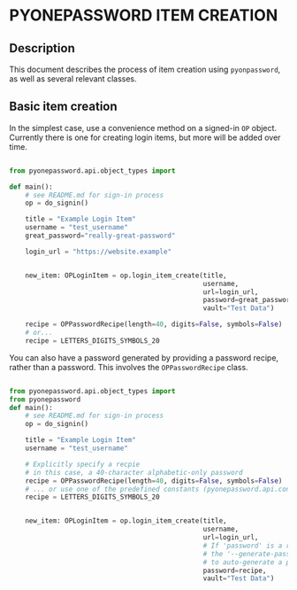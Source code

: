 # PYONEPASSWORD ITEM CREATION

## Description

This document describes the process of item creation using `pyonpassword`, as well as several relevant classes.

## Basic item creation

In the simplest case, use a convenience method on a signed-in `OP` object. Currently there is one for creating login items, but more will be added over time.

```python

from pyonepassword.api.object_types import

def main():
    # see README.md for sign-in process
  	op = do_signin()

    title = "Example Login Item"
    username = "test_username"
    great_password="really-great-password"

    login_url = "https://website.example"


    new_item: OPLoginItem = op.login_item_create(title,
                                                 username,
                                                 url=login_url,
                                                 password=great_password,
                                                 vault="Test Data")

    recipe = OPPasswordRecipe(length=40, digits=False, symbols=False)
    # or...
    recipe = LETTERS_DIGITS_SYMBOLS_20
```

You can also have a password generated by providing a password recipe, rather than a password. This involves the `OPPasswordRecipe` class.

```python

from pyonepassword.api.object_types import
from pyonepassword
def main():
    # see README.md for sign-in process
  	op = do_signin()

    title = "Example Login Item"
    username = "test_username"

    # Explicitly specify a recpie
    # in this case, a 40-character alphabetic-only password
    recipe = OPPasswordRecipe(length=40, digits=False, symbols=False)
    # ... or use one of the predefined constants (pyonepassword.api.constants)
    recipe = LETTERS_DIGITS_SYMBOLS_20


    new_item: OPLoginItem = op.login_item_create(title,
                                                 username,
                                                 url=login_url,
                                                 # If 'password' is a recipe rather than a string
                                                 # the '--generate-password=<recipe>' CLI option will be used
                                                 # to auto-generate a password for this login item
                                                 password=recipe,
                                                 vault="Test Data")

```
